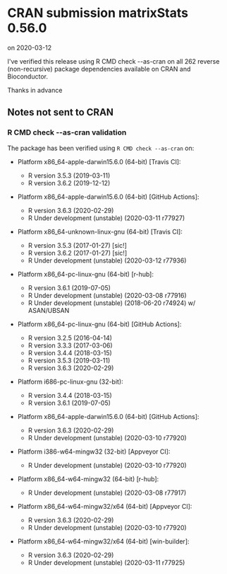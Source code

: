# CRAN submission matrixStats 0.56.0

on 2020-03-12

I've verified this release using R CMD check --as-cran on all 262 reverse (non-recursive) package dependencies available on CRAN and Bioconductor.

Thanks in advance


## Notes not sent to CRAN

### R CMD check --as-cran validation

The package has been verified using `R CMD check --as-cran` on:

* Platform x86_64-apple-darwin15.6.0 (64-bit) [Travis CI]:
  - R version 3.5.3 (2019-03-11)
  - R version 3.6.2 (2019-12-12)

* Platform x86_64-apple-darwin15.6.0 (64-bit) [GitHub Actions]:
  - R version 3.6.3 (2020-02-29)
  - R Under development (unstable) (2020-03-11 r77927)

* Platform x86_64-unknown-linux-gnu (64-bit) [Travis CI]:
  - R version 3.5.3 (2017-01-27) [sic!]
  - R version 3.6.2 (2017-01-27) [sic!]
  - R Under development (unstable) (2020-03-12 r77936)

* Platform x86_64-pc-linux-gnu (64-bit) [r-hub]:
  - R version 3.6.1 (2019-07-05)
  - R Under development (unstable) (2020-03-08 r77916)
  - R Under development (unstable) (2018-06-20 r74924) w/ ASAN/UBSAN

* Platform x86_64-pc-linux-gnu (64-bit) [GitHub Actions]:
  - R version 3.2.5 (2016-04-14)
  - R version 3.3.3 (2017-03-06)
  - R version 3.4.4 (2018-03-15)
  - R version 3.5.3 (2019-03-11)
  - R version 3.6.3 (2020-02-29)

* Platform i686-pc-linux-gnu (32-bit):
  - R version 3.4.4 (2018-03-15)
  - R version 3.6.1 (2019-07-05)

* Platform x86_64-apple-darwin15.6.0 (64-bit) [GitHub Actions]:
  - R version 3.6.3 (2020-02-29)
  - R Under development (unstable) (2020-03-10 r77920)

* Platform i386-w64-mingw32 (32-bit) [Appveyor CI]:
  - R Under development (unstable) (2020-03-10 r77920)

* Platform x86_64-w64-mingw32 (64-bit) [r-hub]:
  - R Under development (unstable) (2020-03-08 r77917)

* Platform x86_64-w64-mingw32/x64 (64-bit) [Appveyor CI]:
  - R version 3.6.3 (2020-02-29)
  - R Under development (unstable) (2020-03-10 r77920)

* Platform x86_64-w64-mingw32/x64 (64-bit) [win-builder]:
  - R version 3.6.3 (2020-02-29)
  - R Under development (unstable) (2020-03-11 r77925)
